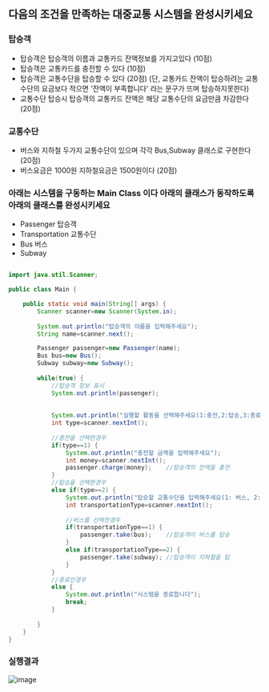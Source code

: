 
## 다음의 조건을 만족하는 대중교통 시스템을 완성시키세요

### 탑승객
- 탑승객은 탑승객의 이름과 교통카드 잔액정보를 가지고있다 (10점)
- 탑승객은 교통카드를 충전할 수 있다 (10점)
- 탑승객은 교통수단을 탑승할 수 있다 (20점)
(단, 교통카드 잔액이 탑승하려는 교통수단의 요금보다 적으면 '잔액이 부족합니다' 라는 문구가 뜨며 탑승하지못한다)
- 교통수단 탑승시 탑승객의 교통카드 잔액은 해당 교통수단의 요금만큼 차감한다 (20점)

### 교통수단
- 버스와 지하철 두가지 교통수단이 있으며 각각 Bus,Subway 클래스로 구현한다 (20점)
- 버스요금은 1000원 지하철요금은 1500원이다 (20점)




### 아래는 시스템을 구동하는 Main Class 이다 아래의 클래스가 동작하도록 아래의 클래스를 완성시키세요
- Passenger 탑승객
- Transportation 교통수단
- Bus 버스
- Subway 
``` java

import java.util.Scanner;

public class Main {

	public static void main(String[] args) {
		Scanner scanner=new Scanner(System.in);
		
		System.out.println("탑승객의 이름을 입력해주세요");
		String name=scanner.next();

		Passenger passenger=new Passenger(name);
		Bus bus=new Bus();
		Subway subway=new Subway();
		
		while(true) {
			//탑승객 정보 표시
			System.out.println(passenger);
			
			
			System.out.println("실행할 활동을 선택해주세요(1:충전,2:탑승,3:종료)");
			int type=scanner.nextInt();
			
			//충전을 선택한경우
			if(type==1) {
				System.out.println("충전할 금액을 입력해주세요");
				int money=scanner.nextInt();
				passenger.charge(money);	//탑승객의 잔액을 충전
			}
			//탑승을 선택한경우
			else if(type==2) {
				System.out.println("탑승할 교통수단을 입력해주세요(1: 버스, 2:지하철)");
				int transportationType=scanner.nextInt();
				
				//버스를 선택한경우
				if(transportationType==1) {
					passenger.take(bus);	//탑승객이 버스를 탑승
				}
				else if(transportationType==2) {
					passenger.take(subway);	//탑승객이 지하철을 탑
				}
			}
			//종료인경우
			else {
				System.out.println("시스템을 종료합니다");
				break;
			}
			
		}
	}
}
```

### 실행결과
![image](https://user-images.githubusercontent.com/21700482/173219868-4dec93f4-5730-4019-a2ce-01f0ad0ebd4e.png)
